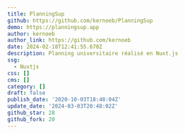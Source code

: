 ```yaml
---
title: PlanningSup
github: https://github.com/kernoeb/PlanningSup
demo: https://planningsup.app
author: kernoeb
author_link: https://github.com/kernoeb
date: 2024-02-18T12:41:55.670Z
description: Planning universitaire réalisé en Nuxt.js
ssg:
  - Nuxtjs
css: []
cms: []
category: []
draft: false
publish_date: '2020-10-03T18:48:04Z'
update_date: '2024-03-03T20:48:02Z'
github_star: 28
github_fork: 20
---
```

